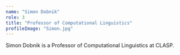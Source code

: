 ```yaml
---
name: "Simon Dobnik"
role: 3 
title: "Professor of Computational Linguistics"
profileImage: "Simon.jpg"
---
```

Simon Dobnik is a  Professor of Computational Linguistics at CLASP.
